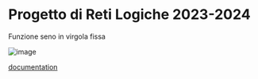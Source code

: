 # Progetto di Reti Logiche 2023-2024 
Funzione seno in virgola fissa

![image](https://github.com/user-attachments/assets/78b9bf4a-6011-4761-a9fd-d80616de7666)

[documentation](https://github.com/omgbarde/RTL_bardelli_final_project/blob/d8d4e70075061255359b0004ea0bc3573606a8db/Relazione%20Bardelli.pdf)
